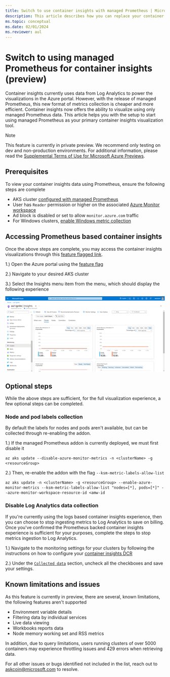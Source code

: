 ```yaml
---
title: Switch to use container insights with managed Prometheus | Microsoft Docs
description: This article describes how you can replace your container insights visualizations to use Prometheus metrics
ms.topic: conceptual
ms.date: 02/01/2024
ms.reviewer: aul
---
```


# Switch to using managed Prometheus for container insights (preview)

Container insights currently uses data from Log Analytics to power the visualizations in the Azure portal. However, with the release of managed Prometheus, this new format of metrics collection is cheaper and more efficient. Container insights now offers the ability to visualize using only managed Prometheus data. This article helps you with the setup to start using managed Prometheus as your primary container insights visualization tool.

> [!Note]
> This feature is currently in private preview. We recommend only testing on dev and non-production environments. For additional information, please read the [Supplemental Terms of Use for Microsoft Azure Previews](https://azure.microsoft.com/support/legal/preview-supplemental-terms).

## Prerequisites

To view your container insights data using Prometheus, ensure the following steps are complete

* AKS cluster [configured with managed Prometheus](./kubernetes-monitoring-enable.md#enable-prometheus-and-grafana)
* User has `Reader` permission or higher on the associated [Azure Monitor workspace](../essentials/azure-monitor-workspace-overview.md)
* Ad block is disabled or set to allow `monitor.azure.com` traffic
* For Windows clusters, [enable Windows metric collection](./kubernetes-monitoring-enable.md#enable-windows-metrics-collection-preview)


## Accessing Prometheus based container insights

Once the above steps are complete, you may access the container insights visualizations through this [feature flagged link](https://aka.ms/civ2).

1.) Open the Azure portal using the [feature flag](https://aka.ms/civ2)

2.) Navigate to your desired AKS cluster

3.) Select the Insights menu item from the menu, which should display the following experience

![Screenshot of AKS cluster with Prometheus based container insights.](media/container-insights-experience-v2/container-insights-prometheus-based.png)

## Optional steps

While the above steps are sufficient, for the full visualization experience, a few optional steps can be completed.

### Node and pod labels collection 

By default the labels for nodes and pods aren't available, but can be collected through re-enabling the addon.

1.) If the managed Prometheus addon is currently deployed, we must first disable it

```azurecli
az aks update --disable-azure-monitor-metrics -n <clusterName> -g <resourceGroup>
```

2.) Then, re-enable the addon with the flag `--ksm-metric-labels-allow-list`
    
```azurecli
az aks update -n <clusterName> -g <resourceGroup> --enable-azure-monitor-metrics --ksm-metric-labels-allow-list "nodes=[*], pods=[*]" --azure-monitor-workspace-resource-id <amw-id
```

### Disable Log Analytics data collection

If you're currently using the logs based container insights experience, then you can choose to stop ingesting metrics to Log Analytics to save on billing. Once you've confirmed the Prometheus backed container insights experience is sufficient for your purposes, complete the steps to stop metrics ingestion to Log Analytics.

1.) Navigate to the monitoring settings for your clusters by following the instructions on how to configure your [container insights DCR](./container-insights-data-collection-dcr.md#configure-data-collection)

2.) Under the [`Collected data`](./container-insights-data-collection-dcr.md#collected-data) section, uncheck all the checkboxes and save your settings.

## Known limitations and issues

As this feature is currently in preview, there are several, known limitations, the following features aren't supported

* Environment variable details
* Filtering data by individual services
* Live data viewing
* Workbooks reports data
* Node memory working set and RSS metrics

In addition, due to query limitations, users running clusters of over 5000 containers may experience throttling issues and 429 errors when retrieving data.

For all other issues or bugs identified not included in the list, reach out to askcoin@microsoft.com to resolve.
